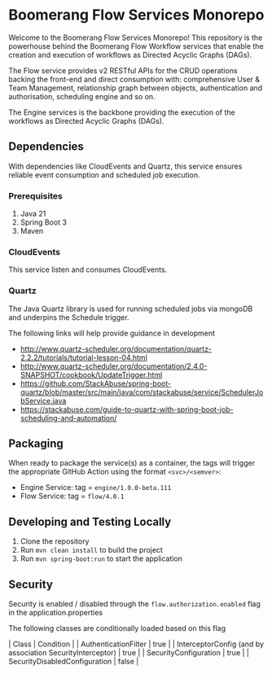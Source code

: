 # Boomerang Flow Services Monorepo

Welcome to the Boomerang Flow Services Monorepo! This repository is the powerhouse behind the Boomerang Flow Workflow
services that enable the creation and execution of workflows as Directed Acyclic Graphs (DAGs).

The Flow service provides v2 RESTful APIs for the CRUD operations backing the front-end and direct consumption with:
comprehensive User & Team Management, relationship graph
between objects, authentication and authorisation, scheduling engine and so on.

The Engine services is the backbone providing the execution of the workflows as Directed Acyclic Graphs (DAGs).

## Dependencies

With dependencies like CloudEvents and Quartz, this service ensures
reliable event consumption and scheduled job execution.

### Prerequisites

1. Java 21
2. Spring Boot 3
3. Maven

### CloudEvents

This service listen and consumes CloudEvents.

### Quartz

The Java Quartz library is used for running scheduled jobs via mongoDB and underpins the Schedule trigger.

The following links will help provide guidance in development

- http://www.quartz-scheduler.org/documentation/quartz-2.2.2/tutorials/tutorial-lesson-04.html
- http://www.quartz-scheduler.org/documentation/2.4.0-SNAPSHOT/cookbook/UpdateTrigger.html
- https://github.com/StackAbuse/spring-boot-quartz/blob/master/src/main/java/com/stackabuse/service/SchedulerJobService.java
- https://stackabuse.com/guide-to-quartz-with-spring-boot-job-scheduling-and-automation/

## Packaging

When ready to package the service(s) as a container, the tags will trigger the appropriate GitHub Action using the
format `<svc>/<semver>`:

- Engine Service: tag = `engine/1.0.0-beta.111`
- Flow Service: tag = `flow/4.0.1`

## Developing and Testing Locally

1. Clone the repository
2. Run `mvn clean install` to build the project
3. Run `mvn spring-boot:run` to start the application

## Security

Security is enabled / disabled through the `flow.authorization.enabled` flag in the application.properties

The following classes are conditionally loaded based on this flag

| Class | Condition |
| AuthenticationFilter | true |
| InterceptorConfig (and by association SecurityInterceptor) | true |
| SecurityConfiguration | true |
| SecurityDisabledConfiguration | false |


